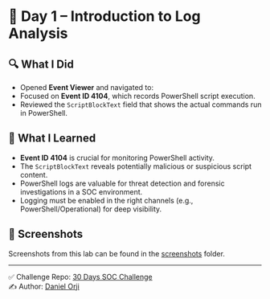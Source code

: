 # 📅 Day 1 – Introduction to Log Analysis

## 🔍 What I Did

- Opened **Event Viewer** and navigated to:
- Focused on **Event ID 4104**, which records PowerShell script execution.
- Reviewed the `ScriptBlockText` field that shows the actual commands run in PowerShell.

## 🧠 What I Learned

- **Event ID 4104** is crucial for monitoring PowerShell activity.
- The `ScriptBlockText` reveals potentially malicious or suspicious script content.
- PowerShell logs are valuable for threat detection and forensic investigations in a SOC environment.
- Logging must be enabled in the right channels (e.g., PowerShell/Operational) for deep visibility.

## 📸 Screenshots

Screenshots from this lab can be found in the [screenshots](./screenshots) folder.

---

✅ Challenge Repo: [30 Days SOC Challenge](https://github.com/0xrajneesh/30-Days-SOC-Challenge-Beginner)  
✍️ Author: [Daniel Orji](https://www.linkedin.com/in/danielorji1542002)
